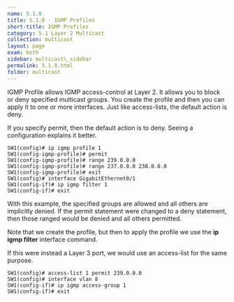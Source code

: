```yaml
---
name: 5.1.8
title: 5.1.8 - IGMP Profiles
short-title: IGMP Profiles
category: 5.1 Layer 2 Multicast 
collection: multicast
layout: page
exam: both
sidebar: multicast\_sidebar
permalink: 5.1.8.html
folder: multicast
---
```

IGMP Profile allows IGMP access-control at Layer 2. It allows you to block or deny specified multicast groups. You create the profile and then you can apply it to one or more interfaces. Just like access-lists, the default action is deny.

If you specify permit, then the default action is to deny. Seeing a configuration explains it better.
```
SW1(config)# ip igmp profile 1
SW1(config-igmp-profile)# permit
SW1(config-igmp-profile)# range 239.0.0.0
SW1(config-igmp-profile)# range 237.0.0.0 238.0.0.0
SW1(config-igmp-profile)# exit
SW1(config)# interface GigabitEthernet0/1
SW1(config-if)# ip igmp filter 1
SW1(config-if)# exit
```
With this example, the specified groups are allowed and all others are implicitly denied. If the permit statement were changed to a deny statement, then those ranged would be denied and all others permitted.

Note that we create the profile, but then to apply the profile we use the **ip igmp filter** interface command.

If this were instead a Layer 3 port, we would use an access-list for the same purpose.
```
SW1(config)# access-list 1 permit 239.0.0.0
SW1(config)# interface vlan 8
SW1(config-if)# ip igmp access-group 1
SW1(config-if)# exit
```
